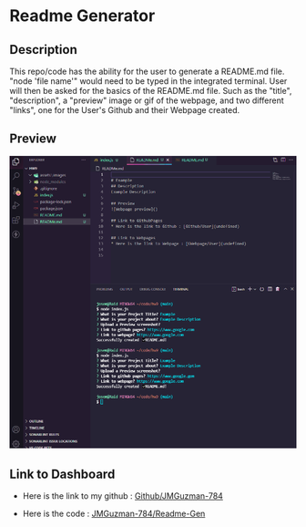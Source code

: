 # Readme Generator

## Description

This repo/code has the ability for the user to generate a README.md file. "node 'file name'" would need to be typed in the integrated terminal. User will then be asked for the basics of the README.md file. Such as the "title", "description", a "preview" image or gif of the webpage, and two different "links", one for the User's Github and their Webpage created. 

## Preview

![README Generator](./assets/images/GenREADME_gif.gif)

## Link to Dashboard

* Here is the link to my github : [Github/JMGuzman-784](https://github.com/JMGuzman-784/hw9)

* Here is the code : [JMGuzman-784/Readme-Gen](https://github.com/JMGuzman-784/hw9/blob/main/index.js)
